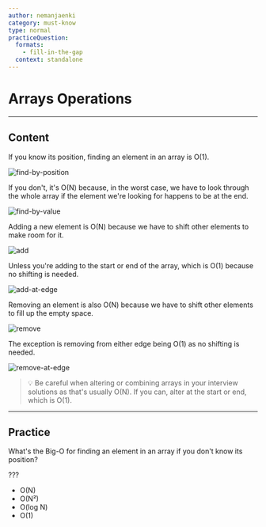 ```yaml
---
author: nemanjaenki
category: must-know
type: normal
practiceQuestion:
  formats:
    - fill-in-the-gap
  context: standalone
---
```


# Arrays Operations

---
## Content

If you know its position, finding an element in an array is O(1). 

![find-by-position](https://img.enkipro.com/da9c0bd0b13222e99d54fcc27c3d5092.gif)

If you don't, it's O(N) because, in the worst case, we have to look through the whole array if the element we're looking for happens to be at the end.

![find-by-value](https://img.enkipro.com/36b76b4148fecaffbe9bddeb50f1c2ff.gif)

Adding a new element is O(N) because we have to shift other elements to make room for it.

![add](https://img.enkipro.com/60396f0be43edc16ece0bf52f58f1fd3.gif)

Unless you're adding to the start or end of the array, which is O(1) because no shifting is needed.

![add-at-edge](https://img.enkipro.com/06323c60953fd8d435ae329a0e93665d.gif)

Removing an element is also O(N) because we have to shift other elements to fill up the empty space. 

![remove](https://img.enkipro.com/4e0ae2186d80a5b3cea946d16496147a.gif)

The exception is removing from either edge being O(1) as no shifting is needed.

![remove-at-edge](https://img.enkipro.com/81d116cd33690a1f7b4cea74672497de.gif)

> 💡 Be careful when altering or combining arrays in your interview solutions as that's usually O(N). If you can, alter at the start or end, which is O(1).

---
## Practice

What's the Big-O for finding an element in an array if you don't know its position?

???

- O(N)
- O(N²)
- O(log N)
- O(1)
 

